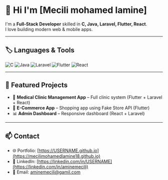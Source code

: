 # 👋 Hi I'm [Mecili mohamed lamine]

I'm a **Full-Stack Developer** skilled in **C, Java, Laravel, Flutter, React**.  
I love building modern web & mobile apps.

---

## 🏷️ Languages & Tools
![C](https://img.shields.io/badge/C-00599C?style=for-the-badge&logo=c&logoColor=white)
![Java](https://img.shields.io/badge/Java-ED8B00?style=for-the-badge&logo=openjdk&logoColor=white)
![Laravel](https://img.shields.io/badge/Laravel-FF2D20?style=for-the-badge&logo=laravel&logoColor=white)
![Flutter](https://img.shields.io/badge/Flutter-02569B?style=for-the-badge&logo=flutter&logoColor=white)
![React](https://img.shields.io/badge/React-20232A?style=for-the-badge&logo=react&logoColor=61DAFB)

---

## 🚀 Featured Projects
- 🏥 **Medical Clinic Management App** – Full clinic system (Flutter + Laravel + React)
- 🛒 **E-Commerce App** – Shopping app using Fake Store API (Flutter)
- 📊 **Admin Dashboard** – Responsive dashboard (React + Laravel)

---

## 📫 Contact
- 🌐 Portfolio: [https://USERNAME.github.io](https://mecilimohamedlamine18.github.io)  
- 💼 LinkedIn: [https://linkedin.com/in/USERNAME](https://linkedin.com/in/aminemecili)  
- 📧 Email: aminemecili@gamil.com  
